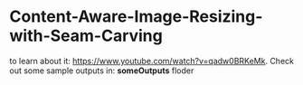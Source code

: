 # Content-Aware-Image-Resizing-with-Seam-Carving
to learn about it: https://www.youtube.com/watch?v=qadw0BRKeMk.
Check out some sample outputs in: <b>someOutputs</b> floder
